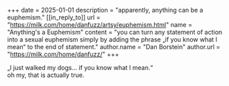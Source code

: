 +++
date = 2025-01-01
description = "apparently, anything can be a euphemism."
[[in_reply_to]]
url = "https://milk.com/home/danfuzz/artsy/euphemism.html"
name = "Anything's a Euphemism"
content = "you can turn any statement of action into a sexual euphemism simply by adding the phrase „if you know what I mean“ to the end of statement."
author.name = "Dan Borstein"
author.url = "https://milk.com/home/danfuzz/"
+++

„I just walked my dogs… if you know what I mean.“ \
oh my, that is actually true.

<!-- more -->
